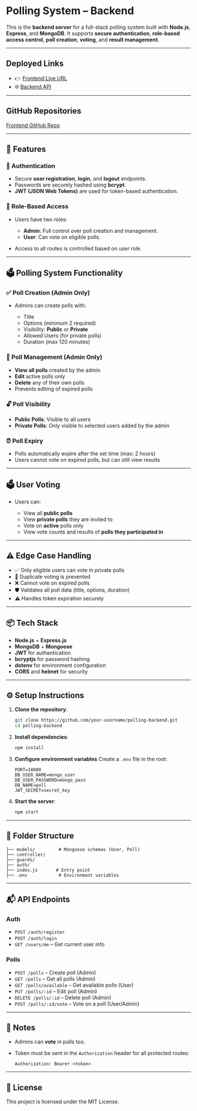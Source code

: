 # Polling System – Backend

This is the **backend server** for a full-stack polling system built with **Node.js**, **Express**, and **MongoDB**. It supports **secure authentication**, **role-based access control**, **poll creation**, **voting**, and **result management**.

---
## Deployed Links

- 👉 [Frontend Live URL](https://polling-system-ui.netlify.app/)
- 🌐 [Backend API](https://polling-system-backend-8q7m.onrender.com)
  
----

## GitHub Repositories

[Frontend GitHub Repo](https://github.com/nandhinigurumoorthyy/Polling-System-Frontend.git)

-----

## 🚀 Features

### 🔐 Authentication

* Secure **user registration**, **login**, and **logout** endpoints.
* Passwords are securely hashed using **bcrypt**.
* **JWT (JSON Web Tokens)** are used for token-based authentication.

### 👥 Role-Based Access

* Users have two roles:

  * **Admin**: Full control over poll creation and management.
  * **User**: Can vote on eligible polls.
* Access to all routes is controlled based on user role.

---

## 🗳️ Polling System Functionality

### ✅ Poll Creation (Admin Only)

* Admins can create polls with:

  * Title
  * Options (minimum 2 required)
  * Visibility: **Public** or **Private**
  * Allowed Users (for private polls)
  * Duration (max 120 minutes)

### 🔄 Poll Management (Admin Only)

* **View all polls** created by the admin
* **Edit** active polls only
* **Delete** any of their own polls
* Prevents editing of expired polls

### 🔓 Poll Visibility

* **Public Polls**: Visible to all users
* **Private Polls**: Only visible to selected users added by the admin

### ⏰ Poll Expiry

* Polls automatically expire after the set time (max: 2 hours)
* Users cannot vote on expired polls, but can still view results

---

## 🗳️ User Voting

* Users can:

  * View all **public polls**
  * View **private polls** they are invited to
  * Vote on **active** polls only
  * View vote counts and results of **polls they participated in**

---

## ⚠️ Edge Case Handling

* ✅ Only eligible users can vote in private polls
* 🔐 Duplicate voting is prevented
* ❌ Cannot vote on expired polls
* 🛡️ Validates all poll data (title, options, duration)
* ⚠️ Handles token expiration securely

---

## 📦 Tech Stack

* **Node.js** + **Express.js**
* **MongoDB** + **Mongoose**
* **JWT** for authentication
* **bcryptjs** for password hashing
* **dotenv** for environment configuration
* **CORS** and **helmet** for security

---

## ⚙️ Setup Instructions

1. **Clone the repository**:

   ```bash
   git clone https://github.com/your-username/polling-backend.git
   cd polling-backend
   ```

2. **Install dependencies**:

   ```bash
   npm install
   ```

3. **Configure environment variables**
   Create a `.env` file in the root:

   ```env
   PORT=10000
   DB_USER_NAME=mongo_user
   DB_USER_PASSWORD=mongo_pass
   DB_NAME=poll
   JWT_SECRET=secret_key
   ```

4. **Start the server**:

   ```bash
   npm start
   ```

---

## 📁 Folder Structure

```
├── models/         # Mongoose schemas (User, Poll)
├── controller/         
├── guards/     
├── auth/
├── index.js       # Entry point
├── .env            # Environment variables
```

---

## 📬 API Endpoints

### Auth

* `POST /auth/register`
* `POST /auth/login`
* `GET /users/me` – Get current user info

### Polls

* `POST /polls` – Create poll (Admin)
* `GET /polls` – Get all polls (Admin)
* `GET /polls/available` – Get available polls (User)
* `PUT /polls/:id` – Edit poll (Admin)
* `DELETE /polls/:id` – Delete poll (Admin)
* `POST /polls/:id/vote` – Vote on a poll (User/Admin)

---

## 📌 Notes

* Admins can **vote** in polls too.
* Token must be sent in the `Authorization` header for all protected routes:

  ```
  Authorization: Bearer <token>
  ```

---

## 📄 License

This project is licensed under the MIT License.


